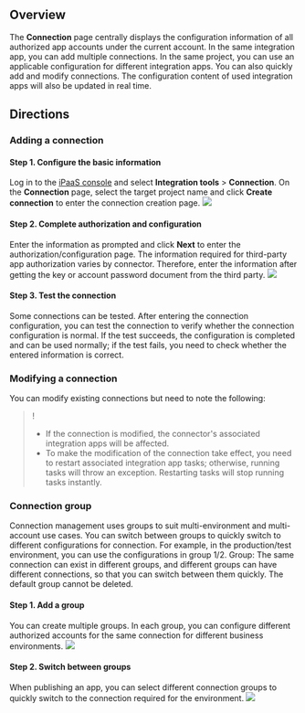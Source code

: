 ﻿## Overview
The **Connection** page centrally displays the configuration information of all authorized app accounts under the current account. In the same integration app, you can add multiple connections. In the same project, you can use an applicable configuration for different integration apps. You can also quickly add and modify connections. The configuration content of used integration apps will also be updated in real time.

## Directions

### Adding a connection
#### Step 1. Configure the basic information
Log in to the [iPaaS console](https://ipaas.tencentcloud.com/login) and select **Integration tools** > **Connection**. On the **Connection** page, select the target project name and click **Create connection** to enter the connection creation page.
![](https://qcloudimg.tencent-cloud.cn/raw/afc7e307cb26a23b099a98d0f4c17164.png)

#### Step 2. Complete authorization and configuration
Enter the information as prompted and click **Next** to enter the authorization/configuration page. The information required for third-party app authorization varies by connector. Therefore, enter the information after getting the key or account password document from the third party.
![](https://qcloudimg.tencent-cloud.cn/raw/0f1a4b1dbe93d0e045513f6ab795b546.png)

#### Step 3. Test the connection
Some connections can be tested. After entering the connection configuration, you can test the connection to verify whether the connection configuration is normal. If the test succeeds, the configuration is completed and can be used normally; if the test fails, you need to check whether the entered information is correct.

### Modifying a connection
You can modify existing connections but need to note the following:
>!
>- If the connection is modified, the connector's associated integration apps will be affected.
>- To make the modification of the connection take effect, you need to restart associated integration app tasks; otherwise, running tasks will throw an exception. Restarting tasks will stop running tasks instantly.
>

### Connection group
Connection management uses groups to suit multi-environment and multi-account use cases. You can switch between groups to quickly switch to different configurations for connection. For example, in the production/test environment, you can use the configurations in group 1/2.
Group: The same connection can exist in different groups, and different groups can have different connections, so that you can switch between them quickly. The default group cannot be deleted.  

#### Step 1. Add a group
You can create multiple groups. In each group, you can configure different authorized accounts for the same connection for different business environments.
![](https://qcloudimg.tencent-cloud.cn/raw/8c9e21fa48e8d117cb952703b0c0fdb6.png)

#### Step 2. Switch between groups
When publishing an app, you can select different connection groups to quickly switch to the connection required for the environment.
![](https://qcloudimg.tencent-cloud.cn/raw/8ad590cac8b7dd1b32e60358d6ec795c.png)